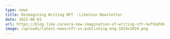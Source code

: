 ```yaml
---
type: news
title: Reimagining Writing NFT ｜LikeCoin Newsletter
date: 2022-06-01
url: https://blog.like.co/en/a-new-imagination-of-writing-nft-%ef%bd%9clikecoin-newsletter/
image: /uploads/latest-news/nft-vs-publishing-eng-1024x1024.png
---
```

